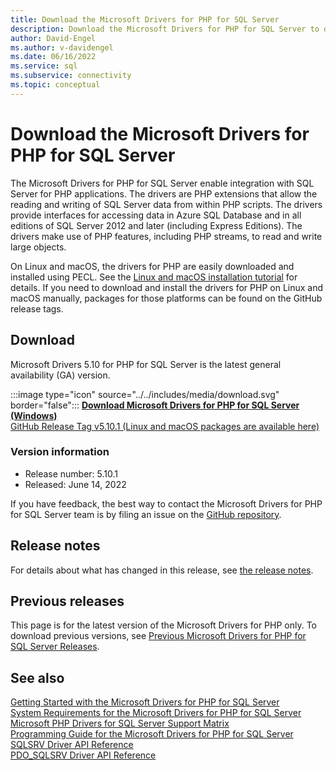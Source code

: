 ```yaml
---
title: Download the Microsoft Drivers for PHP for SQL Server
description: Download the Microsoft Drivers for PHP for SQL Server to develop PHP applications that connect to SQL Server and Azure SQL Database.
author: David-Engel
ms.author: v-davidengel
ms.date: 06/16/2022
ms.service: sql
ms.subservice: connectivity
ms.topic: conceptual
---
```

# Download the Microsoft Drivers for PHP for SQL Server

The Microsoft Drivers for PHP for SQL Server enable integration with SQL Server for PHP applications. The drivers are PHP extensions that allow the reading and writing of SQL Server data from within PHP scripts. The drivers provide interfaces for accessing data in Azure SQL Database and in all editions of SQL Server 2012 and later (including Express Editions). The drivers make use of PHP features, including PHP streams, to read and write large objects.

On Linux and macOS, the drivers for PHP are easily downloaded and installed using PECL. See the [Linux and macOS installation tutorial](installation-tutorial-linux-mac.md) for details. If you need to download and install the drivers for PHP on Linux and macOS manually, packages for those platforms can be found on the GitHub release tags.

## Download

Microsoft Drivers 5.10 for PHP for SQL Server is the latest general availability (GA) version.

:::image type="icon" source="../../includes/media/download.svg" border="false"::: **[Download Microsoft Drivers for PHP for SQL Server (Windows)](https://go.microsoft.com/fwlink/?linkid=2199011)**  
[GitHub Release Tag v5.10.1 (Linux and macOS packages are available here)](https://github.com/Microsoft/msphpsql/releases/tag/v5.10.1)

### Version information

- Release number: 5.10.1
- Released: June 14, 2022

If you have feedback, the best way to contact the Microsoft Drivers for PHP for SQL Server team is by filing an issue on the [GitHub repository](https://github.com/Microsoft/msphpsql/issues).

## Release notes

For details about what has changed in this release, see [the release notes](release-notes-php-sql-driver.md).

## Previous releases

This page is for the latest version of the Microsoft Drivers for PHP only. To download previous versions, see [Previous Microsoft Drivers for PHP for SQL Server Releases](release-notes-php-sql-driver.md#previous-releases).

## See also

[Getting Started with the Microsoft Drivers for PHP for SQL Server](getting-started-with-the-php-sql-driver.md)  
[System Requirements for the Microsoft Drivers for PHP for SQL Server](system-requirements-for-the-php-sql-driver.md)  
[Microsoft PHP Drivers for SQL Server Support Matrix](microsoft-php-drivers-for-sql-server-support-matrix.md)  
[Programming Guide for the Microsoft Drivers for PHP for SQL Server](programming-guide-for-php-sql-driver.md)  
[SQLSRV Driver API Reference](sqlsrv-driver-api-reference.md)  
[PDO_SQLSRV Driver API Reference](pdo-sqlsrv-driver-reference.md)  
